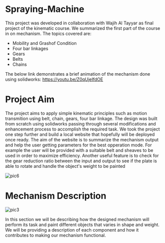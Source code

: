 # Spraying-Machine

This project was developed in collaboration with Wajih Al Tayyar as final project of the kinematic course.
We summarized the first part of the course in on mechanism. The topics covered are:
* Mobility and Grashof Condition
* Four bar linkages
* Gears
* Belts
* Chains

The below link demonstrates a brief animation of the mechanism done using solidworks: https://youtu.be/Z0qUjeIfdOE

# Project Aim
The project aims to apply simple kinematic principles such as motion transmition using belt, chain, gears, four bar linkage.
The design was built from scratch using solidworks passing through several modifications and enhancement process to accomplish the required task.
We took the project one step further and build a local website that hopefully will be deployed once ready. The aim of the website is to summarize the mechanism output and help the user getting parameters for the best opperation mode. For example the user will be provided with a suitable belt and sheaves to be used in order to maximize efficiency. Another useful feature is to check for the gear reduction ratio between the input and output to see if the plate is able to rotate and handle the object's weight to be painted

![pic6](https://github.com/adnanO999/Spraying-Machine/assets/88556508/845c333a-dd26-40a1-a0d4-be6779210290)


# Mechanism Description
![pic3](https://github.com/adnanO999/Spraying-Machine/assets/88556508/49537edc-f05f-41af-83bd-ca2638512956)

In this section we will be describing how the designed mechanism will perform its task and paint different objects that varies in shape and weight. We will be providing a description of each component and how it contributes to making our mechanism functional.

